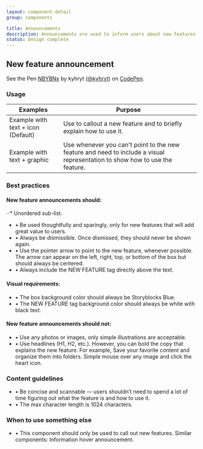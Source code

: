 ```yaml
---
layout: component-detail
group: components

title: Announcements
description: Announcements are used to inform users about new features or important site updates. They’re one of the most prominent ways to grab users attention.
status: Design complete
---
```


## New feature announcement


<p data-height="265" data-theme-id="light" data-slug-hash="NBYBNx" data-default-tab="css,result" data-user="kyhryt" data-pen-title="NBYBNx" class="codepen">See the Pen <a href="https://codepen.io/kyhryt/pen/NBYBNx/">NBYBNx</a> by kyhryt (<a href="https://codepen.io/kyhryt">@kyhryt</a>) on <a href="https://codepen.io">CodePen</a>.</p>
<script async src="https://static.codepen.io/assets/embed/ei.js"></script>

### Usage

| Examples     | Purpose                                                                          |
| --------------- |----------------------------------------------------------------------------------|
| Example with text + icon (Default)         | Use to callout a new feature and to briefly explain how to use it.                                 |
| Example with text + graphic       | Use whenever you can't point to the new feature and need to include a visual representation to show how to use the feature.                |

### Best practices
#### New feature announcements should:
⋅⋅* Unordered sub-list. 
  - • Be used thoughtfully and sparingly, only for new features that will add great value to users.
  - • Always be dismissible. Once dismissed, they should never be shown again.
  - • Use the pointer arrow to point to the new feature, whenever possible. The arrow can appear on the left, right, top, or bottom of the box but should always be centered.
  - • Always include the NEW FEATURE tag directly above the text.
  #### Visual requirements:
  - • The box background color should always be Storyblocks Blue.
  - • The NEW FEATURE tag background color should always be white with black text.

#### New feature announcements should not:
- • Use any photos or images, only simple illustrations are acceptable.
- • Use headlines (H1, H2, etc.). However, you can bold the copy that explains the new feature. For example, Save your favorite content and organize them into folders. Simple mouse over any image and click the heart icon.

### Content guidelines
  - • Be concise and scannable — users shouldn’t need to spend a lot of time figuring out what the feature is and how to use it.
  - • The max character length is 1024 characters.

### When to use something else
  - • This component should only be used to call out new features. Similar components: Information hover announcement.  
